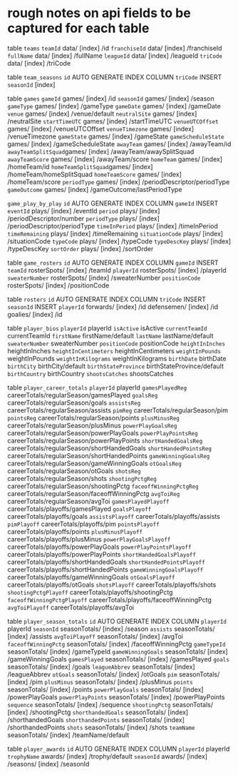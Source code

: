 # rough notes on api fields to be captured for each table

table `teams`
	`teamId` 		data/ [index] /id
	`franchiseId` 	data/ [index] /franchiseId
	`fullName` 		data/ [index] /fullName
	`leagueId` 		data/ [index] /leagueId
	`triCode` 		data/ [index] /triCode


table `team_seasons`
	`id` 			AUTO GENERATE INDEX COLUMN
	`triCode` 		INSERT
	`seasonId` 		[index]


table `games`
	`gameId` 			games/ [index] /id
	`seasonId` 			games/ [index] /season
	`gameType` 			games/ [index] /gameType
	`gameDate` 			games/ [index] /gameDate
	`venue` 			games/ [index] /venue/default
	`neutralSite` 		games/ [index] /neutralSite
	`startTimeUTC` 		games/ [index] /startTimeUTC
	`venueUTCOffset`	games/ [index] /venueUTCOffset
	`venueTimezone` 	games/ [index] /venueTimezone
	`gameState` 		games/ [index] /gameState
	`gameScheduleState` games/ [index] /gameScheduleState
	`awayTeam` 			games/ [index] /awayTeam/id
	`awayTeamSplitSquad`games/ [index] /awayTeam/awaySplitSquad
	`awayTeamScore` 	games/ [index] /awayTeam/score
	`homeTeam` 			games/ [index] /homeTeam/id
	`homeTeamSplitSquad`games/ [index] /homeTeam/homeSplitSquad
	`homeTeamScore` 	games/ [index] /homeTeam/score
	`periodType` 		games/ [index] /periodDescriptor/periodType
	`gameOutcome` 		games/ [index] /gameOutcome/lastPeriodType


`game_play_by_play`
	`id` 			AUTO GENERATE INDEX COLUMN
	`gameId` 		INSERT
	`eventId` 		plays/ [index] /eventId
	`period` 		plays/ [index] /periodDescriptor/number
	`periodType` 	plays/ [index] /periodDescriptor/periodType
	`timeInPeriod` 	plays/ [index] /timeInPeriod
	`timeRemaining` plays/ [index] /timeRemaining
	`situationCode` plays/ [index] /situationCode
	`typeCode` 		plays/ [index] /typeCode
	`typeDescKey` 	plays/ [index] /typeDescKey
	`sortOrder` 	plays/ [index] /sortOrder


table `game_rosters`
	`id` 			AUTO GENERATE INDEX COLUMN
	`gameId` 		INSERT
	`teamId` 		rosterSpots/ [index] /teamId
	`playerId` 		rosterSpots/ [index] /playerId
	`sweaterNumber` rosterSpots/ [index] /sweaterNumber
	`positionCode` 	rosterSpots/ [index] /positionCode


table `rosters`
	`id` 			AUTO GENERATE INDEX COLUMN
	`triCode` 		INSERT
	`seasonId` 		INSERT
	`playerId`
					forwards/ [index] /id
					defensemen/ [index] /id
					goalies/ [index] /id


table `player_bios`
	`playerId` 				playerId
	`isActive` 				isActive
	`currentTeamId` 		currentTeamId
	`firstName` 			firstName/default
	`lastName` 				lastName/default
	`sweaterNumber` 		sweaterNumber
	`positionCode` 			positionCode
	`heightInInches` 		heightInInches
	`heightInCentimeters` 	heightInCentimeters
	`weightInPounds` 		weightInPounds
	`weightInKilograms` 	weightInKilograms
	`birthDate` 			birthDate
	`birthCity` 			birthCity/default
	`birthStateProvince` 	birthStateProvince/default
	`birthCountry` 			birthCountry
	`shootsCatches` 		shootsCatches


table `player_career_totals`
	`playerId` 					playerId
	`gamesPlayedReg` 			careerTotals/regularSeason/gamesPlayed
	`goalsReg` 					careerTotals/regularSeason/goals
	`assistsReg` 				careerTotals/regularSeason/assists
	`pimReg` 					careerTotals/regularSeason/pim
	`pointsReg` 				careerTotals/regularSeason/points
	`plusMinusReg` 				careerTotals/regularSeason/plusMinus
	`powerPlayGoalsReg` 		careerTotals/regularSeason/powerPlayGoals
	`powerPlayPointsReg` 		careerTotals/regularSeason/powerPlayPoints
	`shortHandedGoalsReg` 		careerTotals/regularSeason/shortHandedGoals
	`shortHandedPointsReg` 		careerTotals/regularSeason/shortHandedPoints
	`gameWinningGoalsReg` 		careerTotals/regularSeason/gameWinningGoals
	`otGoalsReg` 				careerTotals/regularSeason/otGoals
	`shotsReg` 					careerTotals/regularSeason/shots
	`shootingPctgReg` 			careerTotals/regularSeason/shootingPctg
	`faceoffWinningPctgReg` 	careerTotals/regularSeason/faceoffWinningPctg
	`avgToiReg` 				careerTotals/regularSeason/avgToi
	`gamesPlayedPlayoff` 		careerTotals/playoffs/gamesPlayed
	`goalsPlayoff` 				careerTotals/playoffs/goals
	`assistsPlayoff` 			careerTotals/playoffs/assists
	`pimPlayoff` 				careerTotals/playoffs/pim
	`pointsPlayoff` 			careerTotals/playoffs/points
	`plusMinusPlayoff` 			careerTotals/playoffs/plusMinus
	`powerPlayGoalsPlayoff` 	careerTotals/playoffs/powerPlayGoals
	`powerPlayPointsPlayoff` 	careerTotals/playoffs/powerPlayPoints
	`shortHandedGoalsPlayoff` 	careerTotals/playoffs/shortHandedGoals
	`shortHandedPointsPlayoff` 	careerTotals/playoffs/shortHandedPoints
	`gameWinningGoalsPlayoff` 	careerTotals/playoffs/gameWinningGoals
	`otGoalsPlayoff` 			careerTotals/playoffs/otGoals
	`shotsPlayoff` 				careerTotals/playoffs/shots
	`shootingPctgPlayoff` 		careerTotals/playoffs/shootingPctg
	`faceoffWinningPctgPlayoff` careerTotals/playoffs/faceoffWinningPctg
	`avgToiPlayoff` 			careerTotals/playoffs/avgToi
	

table `player_season_totals`
	`id` 					AUTO GENERATE INDEX COLUMN
	`playerId` 				playerId
	`seasonId` 				seasonTotals/ [index] /season
	`assists` 				seasonTotals/ [index] /assists
	`avgToiPlayoff` 		seasonTotals/ [index] /avgToi
	`faceoffWinningPctg`  	seasonTotals/ [index] /faceoffWinningPctg
	`gameTypeId` 			seasonTotals/ [index] /gameTypeId
	`gameWinningGoals` 		seasonTotals/ [index] /gameWinningGoals
	`gamesPlayed` 			seasonTotals/ [index] /gamesPlayed
	`goals` 				seasonTotals/ [index] /goals
	`leagueAbbrev` 			seasonTotals/ [index] /leagueAbbrev
	`otGoals` 				seasonTotals/ [index] /otGoals
	`pim` 					seasonTotals/ [index] /pim
	`plusMinus` 			seasonTotals/ [index] /plusMinus
	`points` 				seasonTotals/ [index] /points
	`powerPlayGoals` 		seasonTotals/ [index] /powerPlayGoals
	`powerPlayPoints` 		seasonTotals/ [index] /powerPlayPoints
	`sequence` 				seasonTotals/ [index] /sequence
	`shootingPctg`  		seasonTotals/ [index] /shootingPctg
	`shorthandedGoals` 		seasonTotals/ [index] /shorthandedGoals
	`shorthandedPoints` 	seasonTotals/ [index] /shorthandedPoints
	`shots` 				seasonTotals/ [index] /shots
	`teamName` 				seasonTotals/ [index] /teamName/default


table `player_awards`
	`id` 			AUTO GENERATE INDEX COLUMN
	`playerId` 		playerId
	`trophyName` 	awards/ [index] /trophy/default
	`seasonId` 		awards/ [index] /seasons/ [index] /seasonId
